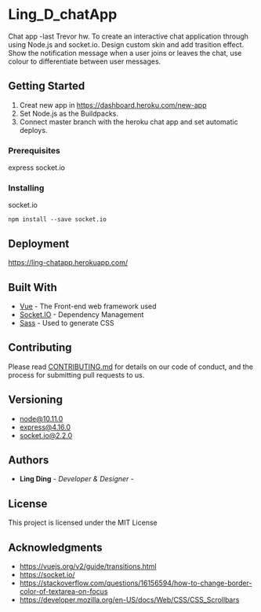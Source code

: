 # Ling_D_chatApp
Chat app -last Trevor hw.
To create an interactive chat application through using Node.js and socket.io. Design custom skin and add trasition effect.
Show the notification message when a user joins or leaves the chat, use colour to differentiate between user messages.

## Getting Started

1. Creat new app in https://dashboard.heroku.com/new-app
2. Set Node.js as the Buildpacks.
3. Connect master branch with the heroku chat app and set automatic deploys. 


### Prerequisites

express  socket.io


### Installing

socket.io

```
npm install --save socket.io

```




## Deployment

https://ling-chatapp.herokuapp.com/


## Built With

* [Vue](https://vuejs.org/v2/guide/) - The Front-end web framework used
* [Socket.IO](https://socket.io/) - Dependency Management
* [Sass](https://sass-lang.com/) - Used to generate CSS 

## Contributing

Please read [CONTRIBUTING.md](https://gist.github.com/PurpleBooth/b24679402957c63ec426) for details on our code of conduct, and the process for submitting pull requests to us.

## Versioning

+ node@10.11.0
+ express@4.16.0
+ socket.io@2.2.0

## Authors

* **Ling Ding** - *Developer & Designer* -


## License

This project is licensed under the MIT License 

## Acknowledgments

* https://vuejs.org/v2/guide/transitions.html
* https://socket.io/
* https://stackoverflow.com/questions/16156594/how-to-change-border-color-of-textarea-on-focus
* https://developer.mozilla.org/en-US/docs/Web/CSS/CSS_Scrollbars
